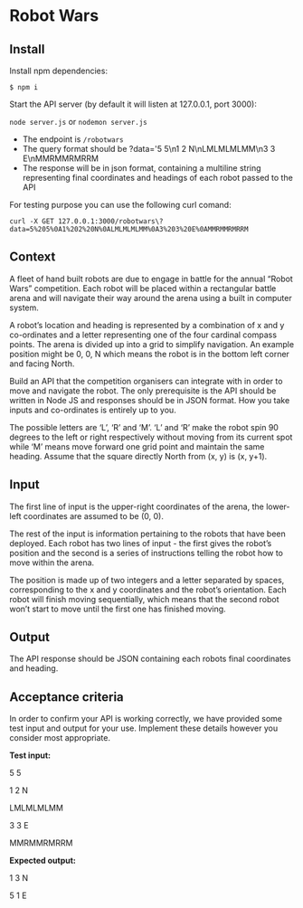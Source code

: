Robot Wars
=================

## Install ##

Install npm dependencies:

`$ npm i`

Start the API server (by default it will listen at 127.0.0.1, port 3000):

`node server.js` or `nodemon server.js`

- The endpoint is `/robotwars`
- The query format should be ?data='5 5\n1 2 N\nLMLMLMLMM\n3 3 E\nMMRMMRMRRM
- The response will be in json format, containing a multiline string representing final coordinates and headings of each robot passed to the API

For testing purpose you can use the following curl comand:

`curl -X GET 127.0.0.1:3000/robotwars\?data=5%205%0A1%202%20N%0ALMLMLMLMM%0A3%203%20E%0AMMRMMRMRRM`

## Context ##

A fleet of hand built robots are due to engage in battle for the annual “Robot Wars” competition. Each robot will be placed within a rectangular battle arena and will navigate their way around the arena using a built in computer system.

A robot’s location and heading is represented by a combination of x and y co-ordinates and a letter representing one of the four cardinal compass points. The arena is divided up into a grid to simplify navigation. An example position might be 0, 0, N which means the robot is in the bottom left corner and facing North.

Build an API that the competition organisers can integrate with in order to move and navigate the robot. The only prerequisite is the API should be written in Node JS and responses should be in JSON format. How you take inputs and co-ordinates is entirely up to you. 

The possible letters are ‘L’, ‘R’ and ‘M’. ‘L’ and ‘R’ make the robot spin 90 degrees to the left or right respectively without moving from its current spot while ‘M’ means move forward one grid point and maintain the same heading. Assume that the square directly North from (x, y) is (x, y+1).

## Input ##

The first line of input is the upper-right coordinates of the arena, the lower-left coordinates are assumed to be (0, 0).

The rest of the input is information pertaining to the robots that have been deployed. Each robot has two lines of input - the first gives the robot’s position and the second is a series of instructions telling the robot how to move within the arena.

The position is made up of two integers and a letter separated by spaces, corresponding to the x and y coordinates and the robot’s orientation. Each robot will finish moving sequentially, which means that the second robot won’t start to move until the first one has finished moving.

## Output ##

The API response should be JSON containing each robots final coordinates and heading.

## Acceptance criteria ##

In order to confirm your API is working correctly, we have provided some test input and output for your use. Implement these details however you consider most appropriate.

**Test input:**

5 5


1 2 N


LMLMLMLMM


3 3 E


MMRMMRMRRM

**Expected output:**


1 3 N


5 1 E

